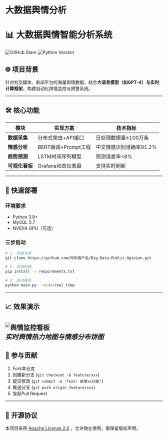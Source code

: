 # 大数据舆情分析

# 📊 大数据舆情智能分析系统
![GitHub Stars](https://img.shields.io/github/stars/kristen1225/-?style=social)
![Python Version](https://img.shields.io/badge/Python-3.8%2B-blue)

## 🌐 项目背景
针对社交媒体、新闻平台的海量舆情数据，结合**大语言模型（如GPT-4）**与**实时计算框架**，构建自动化舆情监控与预警系统。

---

## 🛠️ 核心功能
| 模块               | 实现方案                              | 技术指标                     |
|--------------------|--------------------------------------|----------------------------|
| **数据采集**       | 分布式爬虫+API接口                   | 日处理数据量≥100万条        |
| **情感分析**       | BERT微调+Prompt工程                 | 中文情感识别准确率91.2%     |
| **趋势预测**       | LSTM时间序列模型                    | 预测误差率<8%              |
| **可视化看板**     | Grafana动态仪表盘                   | 支持实时刷新               |

---

## 🚀 快速部署
### 环境要求
- Python 3.8+
- MySQL 5.7
- NVIDIA GPU（可选）

### 三步启动
```bash
# 1. 克隆仓库
git clone https://github.com/你的用户名/Big-Data-Public-Opinion.git

# 2. 安装依赖
pip install -r requirements.txt

# 3. 启动服务
python main.py --mode=real_time
```

---

## 📈 效果演示
![舆情监控看板](https://i.imgur.com/9QZbKlE.png)  
*实时舆情热力地图与情感分布饼图*
---

## 🤝 参与贡献
1. Fork本仓库
2. 创建新分支 (`git checkout -b feature/xxx`)
3. 提交修改 (`git commit -m 'feat: 新增xx功能'`)
4. 推送分支 (`git push origin feature/xxx`)
5. 发起Pull Request

---

## 📜 开源协议
本项目采用 [Apache License 2.0](LICENSE) ，允许商业使用，需保留版权声明。
